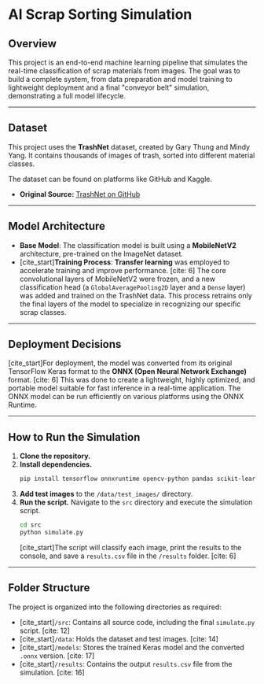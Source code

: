 # AI Scrap Sorting Simulation

## Overview

This project is an end-to-end machine learning pipeline that simulates the real-time classification of scrap materials from images. The goal was to build a complete system, from data preparation and model training to lightweight deployment and a final "conveyor belt" simulation, demonstrating a full model lifecycle.


---

## Dataset

This project uses the **TrashNet** dataset, created by Gary Thung and Mindy Yang. It contains thousands of images of trash, sorted into different material classes.

The dataset can be found on platforms like GitHub and Kaggle.

* **Original Source:** [TrashNet on GitHub](https://github.com/garythung/trashnet)



---

## Model Architecture

* **Base Model**: The classification model is built using a **MobileNetV2** architecture, pre-trained on the ImageNet dataset.
* [cite_start]**Training Process**: **Transfer learning** was employed to accelerate training and improve performance. [cite: 6] The core convolutional layers of MobileNetV2 were frozen, and a new classification head (a `GlobalAveragePooling2D` layer and a `Dense` layer) was added and trained on the TrashNet data. This process retrains only the final layers of the model to specialize in recognizing our specific scrap classes.

---

## Deployment Decisions

[cite_start]For deployment, the model was converted from its original TensorFlow Keras format to the **ONNX (Open Neural Network Exchange)** format. [cite: 6] This was done to create a lightweight, highly optimized, and portable model suitable for fast inference in a real-time application. The ONNX model can be run efficiently on various platforms using the ONNX Runtime.

---

## How to Run the Simulation

1.  **Clone the repository.**
2.  **Install dependencies.**
    ```bash
    pip install tensorflow onnxruntime opencv-python pandas scikit-learn seaborn
    ```
3.  **Add test images** to the `/data/test_images/` directory.
4.  **Run the script.** Navigate to the `src` directory and execute the simulation script.
    ```bash
    cd src
    python simulate.py
    ```
    [cite_start]The script will classify each image, print the results to the console, and save a `results.csv` file in the `/results` folder. [cite: 6]

---

## Folder Structure

The project is organized into the following directories as required:
* [cite_start]`/src`: Contains all source code, including the final `simulate.py` script. [cite: 12]
* [cite_start]`/data`: Holds the dataset and test images. [cite: 14]
* [cite_start]`/models`: Stores the trained Keras model and the converted `.onnx` version. [cite: 17]
* [cite_start]`/results`: Contains the output `results.csv` file from the simulation. [cite: 16]
